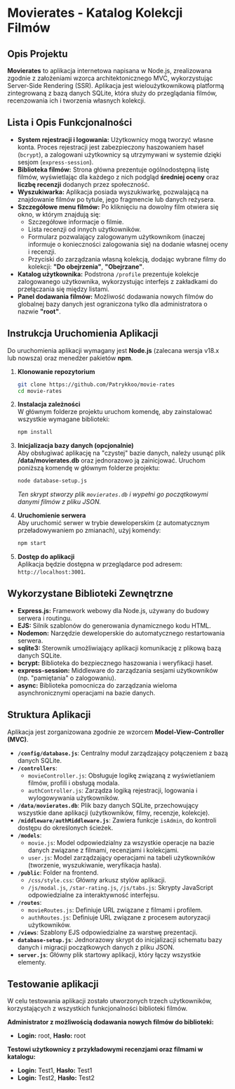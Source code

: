 # Movierates - Katalog Kolekcji Filmów

## Opis Projektu

**Movierates** to aplikacja internetowa napisana w Node.js, zrealizowana zgodnie z założeniami wzorca architektonicznego MVC, wykorzystując Server-Side Rendering (SSR). Aplikacja jest wieloużytkownikową platformą zintegrowaną z bazą danych SQLite, która służy do przeglądania filmów, recenzowania ich i tworzenia własnych kolekcji.

## Lista i Opis Funkcjonalności

* **System rejestracji i logowania:** Użytkownicy mogą tworzyć własne konta. Proces rejestracji jest zabezpieczony haszowaniem haseł (`bcrypt`), a zalogowani użytkownicy są utrzymywani w systemie dzięki sesjom (`express-session`).
* **Biblioteka filmów:** Strona główna prezentuje ogólnodostępną listę filmów, wyświetlając dla każdego z nich podgląd **średniej oceny** oraz **liczbę recenzji** dodanych przez społeczność.
* **Wyszukiwarka:** Aplikacja posiada wyszukiwarkę, pozwalającą na znajdowanie filmów po tytule, jego fragmencie lub danych reżysera.
* **Szczegółowe menu filmów:** Po kliknięciu na dowolny film otwiera się okno, w którym znajdują się:
    * Szczegółowe informacje o filmie.
    * Lista recenzji od innych użytkowników.
    * Formularz pozwalający zalogowanym użytkownikom (inaczej informuje o konieczności zalogowania się) na dodanie własnej oceny i recenzji. 
    * Przyciski do zarządzania własną kolekcją, dodając wybrane filmy do kolekcji: **"Do obejrzenia"**, **"Obejrzane"**.
* **Katalog użytkownika:** Podstrona `/profile` prezentuje kolekcje zalogowanego użytkownika, wykorzystując interfejs z zakładkami do przełączania się między listami.
* **Panel dodawania filmów:** Możliwość dodawania nowych filmów do globalnej bazy danych jest ograniczona tylko dla administratora o nazwie **"root"**.

## Instrukcja Uruchomienia Aplikacji

Do uruchomienia aplikacji wymagany jest **Node.js** (zalecana wersja v18.x lub nowsza) oraz menedżer pakietów **npm**.

1.  **Klonowanie repozytorium**
    ```bash
    git clone https://github.com/Patrykkoo/movie-rates
    cd movie-rates
    ```

2.  **Instalacja zależności**  
    W głównym folderze projektu uruchom komendę, aby zainstalować wszystkie wymagane biblioteki:
    ```bash
    npm install
    ```

3.  **Inicjalizacja bazy danych (opcjonalnie)**  
    Aby obsługiwać aplikację na "czystej" bazie danych, należy usunąć plik **/data/movierates.db** oraz jednorazowo ją zainicjować. Uruchom poniższą komendę w głównym folderze projektu:
    ```bash
    node database-setup.js
    ```
    *Ten skrypt stworzy plik `movierates.db` i wypełni go początkowymi danymi filmów z pliku JSON.*

4.  **Uruchomienie serwera**  
    Aby uruchomić serwer w trybie deweloperskim (z automatycznym przeładowywaniem po zmianach), użyj komendy:
    ```bash
    npm start
    ```

5.  **Dostęp do aplikacji**  
    Aplikacja będzie dostępna w przeglądarce pod adresem: `http://localhost:3001`.

## Wykorzystane Biblioteki Zewnętrzne

* **Express.js:** Framework webowy dla Node.js, używany do budowy serwera i routingu.
* **EJS:** Silnik szablonów do generowania dynamicznego kodu HTML.
* **Nodemon:** Narzędzie deweloperskie do automatycznego restartowania serwera.
* **sqlite3:** Sterownik umożliwiający aplikacji komunikację z plikową bazą danych SQLite.
* **bcrypt:** Biblioteka do bezpiecznego haszowania i weryfikacji haseł.
* **express-session:** Middleware do zarządzania sesjami użytkowników (np. "pamiętania" o zalogowaniu).
* **async:** Biblioteka pomocnicza do zarządzania wieloma asynchronicznymi operacjami na bazie danych.

## Struktura Aplikacji

Aplikacja jest zorganizowana zgodnie ze wzorcem **Model-View-Controller (MVC)**.

* **`/config/database.js`**: Centralny moduł zarządzający połączeniem z bazą danych SQLite.
* **`/controllers`**:
    * `movieController.js`: Obsługuje logikę związaną z wyświetlaniem filmów, profili i obsługą modala.
    * `authController.js`: Zarządza logiką rejestracji, logowania i wylogowywania użytkowników.
* **`/data/movierates.db`**: Plik bazy danych SQLite, przechowujący wszystkie dane aplikacji (użytkowników, filmy, recenzje, kolekcje).
* **`/middleware/authMiddleware.js`**: Zawiera funkcje `isAdmin`, do kontroli dostępu do określonych ścieżek.
* **`/models`**:
    * `movie.js`: Model odpowiedzialny za wszystkie operacje na bazie danych związane z filmami, recenzjami i kolekcjami.
    * `user.js`: Model zarządzający operacjami na tabeli użytkowników (tworzenie, wyszukiwanie, weryfikacja hasła).
* **`/public`**: Folder na frontend.
    * `/css/style.css`: Główny arkusz stylów aplikacji.
    * `/js/modal.js`, `/star-rating.js`, `/js/tabs.js`: Skrypty JavaScript odpowiedzialne za interaktywność interfejsu.
* **`/routes`**:
    * `movieRoutes.js`: Definiuje URL związane z filmami i profilem.
    * `authRoutes.js`: Definiuje URL związane z procesem autoryzacji użytkowników.
* **`/views`**: Szablony EJS odpowiedzialne za warstwę prezentacji.
* **`database-setup.js`**: Jednorazowy skrypt do inicjalizacji schematu bazy danych i migracji początkowych danych z pliku JSON.
* **`server.js`**: Główny plik startowy aplikacji, który łączy wszystkie elementy.

## Testowanie aplikacji

W celu testowania aplikacji zostało utworzonych trzech użytkowników, korzystających z wszystkich funkcjonalności biblioteki filmów.

**Administrator z możliwością dodawania nowych filmów do biblioteki:** 
* **Login:** root, **Hasło:** root

**Testowi użytkownicy z przykładowymi recenzjami oraz filmami w katalogu:**
* **Login:** Test1, **Hasło:** Test1
* **Login:** Test2, **Hasło:** Test2